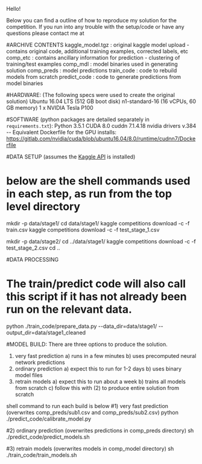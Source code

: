 Hello!

Below you can find a outline of how to reproduce my solution for the <Competition Name> competition.
If you run into any trouble with the setup/code or have any questions please contact me at <email>

#ARCHIVE CONTENTS
kaggle_model.tgz          : original kaggle model upload - contains original code, additional training examples, corrected labels, etc
comp_etc                     : contains ancillary information for prediction - clustering of training/test examples
comp_mdl                     : model binaries used in generating solution
comp_preds                   : model predictions
train_code                  : code to rebuild models from scratch
predict_code                : code to generate predictions from model binaries

#HARDWARE: (The following specs were used to create the original solution)
Ubuntu 16.04 LTS (512 GB boot disk)
n1-standard-16 (16 vCPUs, 60 GB memory)
1 x NVIDIA Tesla P100

#SOFTWARE (python packages are detailed separately in `requirements.txt`):
Python 3.5.1
CUDA 8.0
cuddn 7.1.4.18
nvidia drivers v.384
-- Equivalent Dockerfile for the GPU installs: https://gitlab.com/nvidia/cuda/blob/ubuntu16.04/8.0/runtime/cudnn7/Dockerfile

#DATA SETUP (assumes the [Kaggle API](https://github.com/Kaggle/kaggle-api) is installed)
# below are the shell commands used in each step, as run from the top level directory
mkdir -p data/stage1/
cd data/stage1/
kaggle competitions download -c <competition name> -f train.csv
kaggle competitions download -c <competition name> -f test_stage_1.csv

mkdir -p data/stage2/
cd ../data/stage1/
kaggle competitions download -c <competition name> -f test_stage_2.csv
cd ..

#DATA PROCESSING
# The train/predict code will also call this script if it has not already been run on the relevant data.
python ./train_code/prepare_data.py --data_dir=data/stage1/ --output_dir=data/stage1_cleaned

#MODEL BUILD: There are three options to produce the solution.
1) very fast prediction
    a) runs in a few minutes
    b) uses precomputed neural network predictions
2) ordinary prediction
    a) expect this to run for 1-2 days
    b) uses binary model files
3) retrain models
    a) expect this to run about a week
    b) trains all models from scratch
    c) follow this with (2) to produce entire solution from scratch

shell command to run each build is below
#1) very fast prediction (overwrites comp_preds/sub1.csv and comp_preds/sub2.csv)
python ./predict_code/calibrate_model.py

#2) ordinary prediction (overwrites predictions in comp_preds directory)
sh ./predict_code/predict_models.sh

#3) retrain models (overwrites models in comp_model directory)
sh ./train_code/train_models.sh
